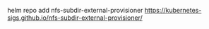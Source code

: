 helm repo add nfs-subdir-external-provisioner https://kubernetes-sigs.github.io/nfs-subdir-external-provisioner/